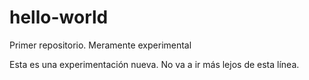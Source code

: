 # hello-world
Primer repositorio. Meramente experimental

Esta es una experimentación nueva.
No va a ir más lejos de esta línea.
